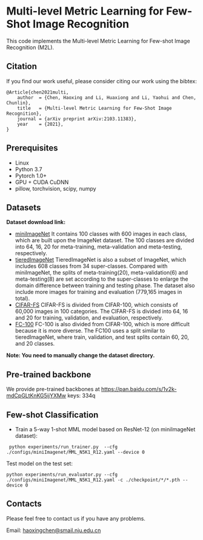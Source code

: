 # Multi-level Metric Learning for Few-Shot Image Recognition
This code implements the Multi-level Metric Learning for Few-shot Image Recognition (M2L).


## Citation
If you find our work useful, please consider citing our work using the bibtex:
```
@Article{chen2021multi,
	author  = {Chen, Haoxing and Li, Huaxiong and Li, Yaohui and Chen, Chunlin},
	title   = {Multi-level Metric Learning for Few-Shot Image Recognition},
	journal = {arXiv preprint arXiv:2103.11383},
	year    = {2021},
}
```


## Prerequisites
* Linux
* Python 3.7
* Pytorch 1.0+
* GPU + CUDA CuDNN
* pillow, torchvision, scipy, numpy

## Datasets
**Dataset download link:**
* [miniImageNet](https://drive.google.com/file/d/1fUBrpv8iutYwdL4xE1rX_R9ef6tyncX9/view) It contains 100 classes with 600 images in each class, which are built upon the ImageNet dataset. The 100 classes are divided into 64, 16, 20 for meta-training, meta-validation and meta-testing, respectively.
* [tieredImageNet](https://drive.google.com/drive/folders/163HGKZTvfcxsY96uIF6ILK_6ZmlULf_j?usp=sharing)
TieredImageNet is also a subset of ImageNet, which includes 608 classes from 34 super-classes. Compared with miniImageNet, the splits of meta-training(20), meta-validation(6) and meta-testing(8) are set according to the super-classes to enlarge the domain difference between training and testing phase. The dataset also include more images for training and evaluation (779,165 images in total).
* [CIFAR-FS](https://drive.google.com/file/d/1GjGMI0q3bgcpcB_CjI40fX54WgLPuTpS/view?usp=sharing)
CIFAR-FS is divided from CIFAR-100, which consists of 60,000 images in 100 categories. The CIFAR-FS is divided into 64, 16 and 20 for training, validation, and evaluation, respectively.
* [FC-100](https://drive.google.com/file/d/1_ZsLyqI487NRDQhwvI7rg86FK3YAZvz1/view?usp=sharing)
FC-100 is also divided from CIFAR-100, which is more difficult because it is more diverse. The FC100 uses a split similar to tieredImageNet, where train, validation, and test splits contain 60, 20, and 20 classes.


**Note: You need to manually change the dataset directory.**

## Pre-trained backbone
We provide pre-trained backbones at https://pan.baidu.com/s/1v2k-mdCpGLtKnKG5ijYXMw  keys: 334q

## Few-shot Classification
* Train a 5-way 1-shot MML model based on ResNet-12 (on miniImageNet dataset):
```
 python experiments/run_trainer.py  --cfg ./configs/miniImagenet/MML_N5K1_R12.yaml --device 0
```
Test model on the test set:
```
python experiments/run_evaluator.py --cfg ./configs/miniImagenet/MML_N5K1_R12.yaml -c ./checkpoint/*/*.pth --device 0
```

## Contacts
Please feel free to contact us if you have any problems.

Email: haoxingchen@smail.nju.edu.cn
